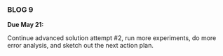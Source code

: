 ### BLOG 9 ###

**Due May 21:**  

Continue advanced solution attempt #2, run more experiments, do more error analysis, and sketch out the next action plan. 

